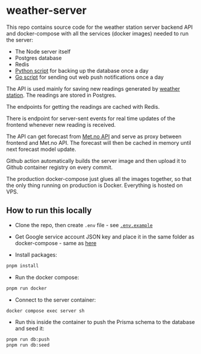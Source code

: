 # weather-server

This repo contains source code for the weather station server backend API and docker-compose with all the services (docker images) needed to run the server:

- The Node server itself
- Postgres database
- Redis
- [Python script](https://github.com/weather-blade/weather-db-backup) for backing up the database once a day
- [Go script](https://github.com/weather-blade/weather-notifications) for sending out web push notifications once a day

The API is used mainly for saving new readings generated by [weather station](https://github.com/weather-blade/weather-station). The readings are stored in Postgres.

The endpoints for getting the readings are cached with Redis.

There is endpoint for server-sent events for real time updates of the frontend whenever new reading is received.

The API can get forecast from [Met.no API](https://api.met.no/) and serve as proxy between frontend and Met.no API. The forecast will then be cached in memory until next forecast model update.

Github action automatically builds the server image and then upload it to Github container registry on every commit.

The production docker-compose just glues all the images together, so that the only thing running on production is Docker. Everything is hosted on VPS.

## How to run this locally

- Clone the repo, then create `.env` file - see [`.env.example`](https://github.com/Bladesheng/weather-station-backend/blob/main/.env.example)

- Get Google service account JSON key and place it in the same folder as docker-compose - same as [here](https://github.com/weather-blade/weather-db-backup)

- Install packages:

```sh
pnpm install
```

- Run the docker compose:

```sh
pnpm run docker
```

- Connect to the server container:

```sh
docker compose exec server sh
```

- Run this inside the container to push the Prisma schema to the database and seed it:

```sh
pnpm run db:push
pnpm run db:seed
```
